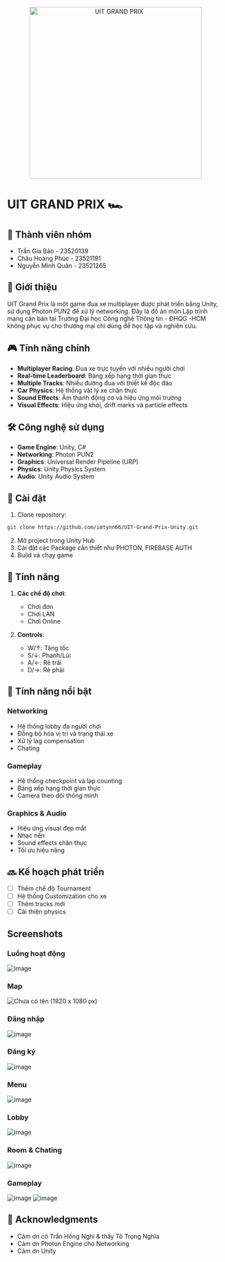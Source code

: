 <p align="center">
  <img src="https://github.com/user-attachments/assets/703b5684-6787-4ca5-b572-7706d47b0e1e" alt="UIT GRAND PRIX" width="400"/>
</p>


# UIT GRAND PRIX 🏎️
## 👥 Thành viên nhóm
- Trần Gia Bảo   - 23520139
- Châu Hoàng Phúc - 23521191
- Nguyễn Minh Quân - 23521265

## 📝 Giới thiệu
UIT Grand Prix là một game đua xe multiplayer được phát triển bằng Unity, sử dụng Photon PUN2 để xử lý networking. Đây là đồ án môn Lập trình mạng căn bản tại Trường Đại học Công nghệ Thông tin - ĐHQG -HCM không phục vụ cho thương mại chỉ dùng để học tập và nghiên cứu.

## 🎮 Tính năng chính
- **Multiplayer Racing**: Đua xe trực tuyến với nhiều người chơi
- **Real-time Leaderboard**: Bảng xếp hạng thời gian thực
- **Multiple Tracks**: Nhiều đường đua với thiết kế độc đáo
- **Car Physics**: Hệ thống vật lý xe chân thực
- **Sound Effects**: Âm thanh động cơ và hiệu ứng môi trường
- **Visual Effects**: Hiệu ứng khói, drift marks và particle effects

## 🛠️ Công nghệ sử dụng
- **Game Engine**: Unity, C#
- **Networking**: Photon PUN2
- **Graphics**: Universal Render Pipeline (URP)
- **Physics**: Unity Physics System
- **Audio**: Unity Audio System

## 🔧 Cài đặt
1. Clone repository:
```bash
git clone https://github.com/imtynn66/UIT-Grand-Prix-Unity.git
```
2. Mở project trong Unity Hub
3. Cài đặt các Package cần thiết như PHOTON, FIREBASE AUTH
4. Build và chạy game

## 🎯 Tính năng
1. **Các chế độ chơi**:
   - Chơi đơn
   - Chơi LAN
   - Chơi Online 

3. **Controls**:
   - W/↑: Tăng tốc
   - S/↓: Phanh/Lùi
   - A/←: Rẽ trái
   - D/→: Rẽ phải


## 🌟 Tính năng nổi bật
### Networking
- Hệ thống lobby đa người chơi
- Đồng bộ hóa vị trí và trạng thái xe
- Xử lý lag compensation
- Chating

### Gameplay
- Hệ thống checkpoint và lap counting
- Bảng xếp hạng thời gian thực
- Camera theo dõi thông minh

### Graphics & Audio
- Hiệu ứng visual đẹp mắt
- Nhạc nền
- Sound effects chân thực
- Tối ưu hiệu năng

## 🔜 Kế hoạch phát triển
- [ ] Thêm chế độ Tournament
- [ ] Hệ thống Customization cho xe
- [ ] Thêm tracks mới
- [ ] Cải thiện physics

## Screenshots
### Luồng hoạt động
![image](https://github.com/user-attachments/assets/8eb81ec8-7ce3-438c-9261-ce259e0ece0a)

### Map
![Chưa có tên (1920 x 1080 px)](https://github.com/user-attachments/assets/fcecbc66-3e9b-43d1-b8b6-5fa7979a1ba1)

### Đăng nhập
![image](https://github.com/user-attachments/assets/eca115f1-6f9e-433f-8598-89b5627dba30)

### Đăng ký
![image](https://github.com/user-attachments/assets/f919a28a-5bcb-4014-ac4a-1c889d8f8f28)

### Menu
![image](https://github.com/user-attachments/assets/bb5ab53c-b6c5-4945-b576-32a3588e19d8)

### Lobby
![image](https://github.com/user-attachments/assets/e88fe1e6-1234-4210-aac7-18b950bb48cb)

### Room & Chating
![image](https://github.com/user-attachments/assets/54d9ad10-0702-4558-a231-bd1cfbd67f7a)

### Gameplay
![image](https://github.com/user-attachments/assets/c2855dc6-ac47-4829-849d-ddd5c1ccd59c)
![image](https://github.com/user-attachments/assets/e6193cce-6341-4603-a3ff-7e2932d40d1c)


## 🙏 Acknowledgments
- Cảm ơn cô Trần Hồng Nghi & thầy Tô Trọng Nghĩa
- Cảm ơn Photon Engine cho Networking 
- Cảm ơn Unity 

